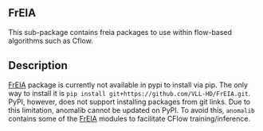 ## FrEIA
This sub-package contains freia packages to use within flow-based algorithms such as Cflow.

## Description
[FrEIA](https://github.com/VLL-HD/FrEIA) package is currently not available in pypi to install via pip. The only way to install it is `pip install git+https://github.com/VLL-HD/FrEIA.git`. PyPI, however, does not support installing packages from git links. Due to this limitation, anomalib cannot be updated on PyPI. To avoid this, `anomalib` contains some of the [FrEIA](https://github.com/VLL-HD/FrEIA) modules to facilitate CFlow training/inference.

